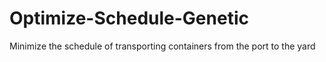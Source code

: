 # Optimize-Schedule-Genetic
Minimize the schedule of transporting containers from the port to the yard
